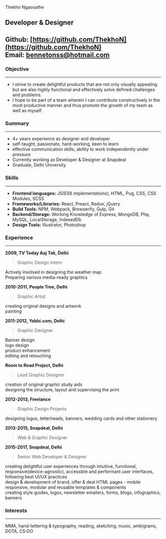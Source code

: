 Thekho Ngaosathe

## Developer & Designer

Github: [https://github.com/ThekhoN](https://github.com/ThekhoN)<br/>
Email: bennetonss@hotmail.com<br/>
---------------------

 ### Objective

 ---------------------
* I strive to create delightful products that are not only visually appealing but are also highly functional and effectively solve defined challenges and problems.
* I hope to be part of a team wherein I can contribute constructively in the most productive manner and thus promote the growth of my team as well as myself.

### Summary

----------------------------
* 4+ years experience as designer and developer
* self-taught, passionate, hard-working, keen to learn
* effective communication skills, ability to work independently under pressure
* Currently working as Developer & Designer at Snapdeal
* Graduate, Delhi University

### Skills
------------------
* **Frontend languages:** JS(ES6 implementations), HTML, Pug, CSS, CSS Modules, SCSS
* **Frameworks/Libraries:** React, Preact, Redux, jQuery
* **Build Tools:** NPM, Webpack, Browserify, Gulp, Git
* **Backend/Storage:** Working Knowledge of Express, MongoDB, Php, MySQL, LocalStorage, IndexedDb
* **Design Tools:** IIlustrator, Photoshop

### Experience
------------------------------
**2009, TV Today Aaj Tak, Delhi**
<br/>
>Graphic Design Intern<br/>

Actively involved in designing the weather map<br/>
Preparing various media-ready graphics<br/>

**2010-2011, People Tree, Delhi**
<br/>
>Graphic Artist<br/>

creating original designs and artwork<br/>
painting<br/>

**2011-2012,
Yebhi.com, Delhi**
<br/>
>Graphic Designer<br/>

Banner design<br/>
logo design<br/>
product enhancement<br/>
editing and retouching<br/>

**Room to Read Project, Delhi**
<br/>
>Lead Graphic Designer<br/>

creation of original graphic study aids<br/>
designing the structure, layout and supervising the print<br/>

**2012-2013, Freelance**
<br/>
>Graphic Design Projects<br/>

designing logos, letterheads, banners, wedding cards and other stationery<br/>

**2013-2015, Snapdeal, Delhi**
<br/>
>Web & Graphic Designer<br/>

**2015-2017, Snapdeal, Delhi**
<br/>
>Senior Web Developer & Designer<br/>

creating delightful user experiences through intuitive, functional, responsive(device-agnostic), accessible and performant user interfaces, following best UI/UX practices<br/>
design & development of brand, offer & deal HTML pages - mobile responsive, modular and reusable templates & components<br/>
creating style guides, logos, newsletter emailers, forms, blogs, infographics, banners<br/>

### Interests
------------------------------
MMA, hand-lettering & typography, reading, sketching, music, ambigrams, DOTA, CS:GO

